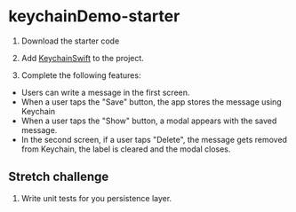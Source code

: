 # keychainDemo-starter

1. Download the starter code

1. Add [KeychainSwift](https://github.com/evgenyneu/keychain-swift#keychain_access_groups) to the project.

1. Complete the following features:

  - Users can write a message in the first screen.
  - When a user taps the "Save" button, the app stores the message using Keychain
  - When a user taps the "Show" button, a modal appears with the saved message.
  - In the second screen, if a user taps "Delete", the message gets removed from Keychain, the label is cleared and the modal closes.


## Stretch challenge

1. Write unit tests for you persistence layer.
